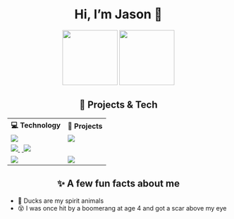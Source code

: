 <h1 align="center">Hi, I’m Jason 👋</h1>

<p align="center">
  <img height="125" src="https://github-readme-stats.vercel.app/api?username=jasonhaak&show_icons=true&count_private=true&theme=tokyonight&hide_border=true&hide=issues,contribs&bg_color=00000000" />
  <img height="125" src="https://github-readme-stats.vercel.app/api/top-langs/?username=jasonhaak&layout=compact&hide_border=true&theme=tokyonight&bg_color=00000000&langs_count=6&hide=jupyter%20notebook,tex,css" />
</p>

<h2 align="center">🚀 Projects & Tech</h2>

<div align="center">
  <table width="100%">
    <tr>
      <th align="left">💻 Technology</th>
      <th align="left">🚀 Projects</th>
    </tr>
    <tr>
      <td align="left">
        <a href="https://workers.cloudflare.com/">
          <img src="https://img.shields.io/badge/Cloudflare%20Workers-F38020?logo=cloudflare&logoColor=white">
        </a>
      </td>
      <td align="left">
        <a href="https://github.com/jasonhaak/cloudflare-redirect-worker">
          <img src="https://img.shields.io/badge/cloudflare--redirect--worker-000000?logo=github&logoColor=white&labelColor=000000">
        </a>
      </td>
    </tr>
    <tr>
        <td align="left">
          <a href="https://github.com/jasonhaak/is-uni-muenster-flashcards">
            <img src="https://img.shields.io/badge/is--uni--muenster--flashcards-000000?logo=github&logoColor=white&labelColor=000000">
          </a>&nbsp;<a href="https://github.com/jasonhaak/wi-uni-muenster-flashcards">
            <img src="https://img.shields.io/badge/wi--uni--muenster--flashcards-000000?logo=github&logoColor=white&labelColor=000000">
          </a>
        </td>
    </tr>
    <tr>
      <td align="left">
        <a href="https://www.php.net/">
          <img src="https://img.shields.io/badge/PHP-777BB4?logo=php&logoColor=white">
        </a>
      </td>
      <td align="left">
        <a href="https://github.com/jasonhaak/runtime-analysis-php">
          <img src="https://img.shields.io/badge/runtime--analysis--php-000000?logo=github&logoColor=white&labelColor=000000">
        </a>
      </td>
    </tr>
  </table>
</div>


<h2 align="center">✨ A few fun facts about me</h2>

<ul>
  <li>🦆 Ducks are my spirit animals</li>
  <li>😵 I was once hit by a boomerang at age 4 and got a scar above my eye</li>
</ul>

